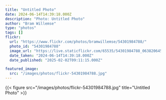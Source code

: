 ```yaml
---
title: "Untitled Photo"
date: 2024-06-14T14:39:18.000Z
description: "Photo: Untitled Photo"
author: "Bram Willemse"
type: "photos"
tags: []
flickr:
  url: "https://www.flickr.com/photos/bramwillemse/54301984788/"
  photo_id: "54301984788"
  image_url: "https://live.staticflickr.com/65535/54301984788_063820645b_h.jpg"
  date_taken: "2024-06-14T14:39:18.000Z"
  date_published: "2025-02-02T09:11:15.000Z"

featured_image:
  src: "/images/photos/flickr-54301984788.jpg"
---
```


{{< figure src="/images/photos/flickr-54301984788.jpg" title="Untitled Photo" >}}
